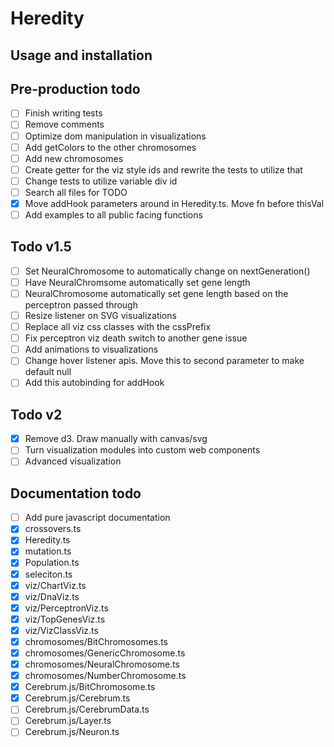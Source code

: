 # Heredity

## Usage and installation

## Pre-production todo

- [ ] Finish writing tests
- [ ] Remove comments
- [ ] Optimize dom manipulation in visualizations
- [ ] Add getColors to the other chromosomes
- [ ] Add new chromosomes
- [ ] Create getter for the viz style ids and rewrite the tests to utilize that
- [ ] Change tests to utilize variable div id
- [ ] Search all files for TODO
- [x] Move addHook parameters around in Heredity.ts. Move fn before thisVal
- [ ] Add examples to all public facing functions

## Todo v1.5

- [ ] Set NeuralChromosome to automatically change on nextGeneration()
- [ ] Have NeuralChromsome automatically set gene length
- [ ] NeuralChromosome automatically set gene length based on the perceptron passed through
- [ ] Resize listener on SVG visualizations
- [ ] Replace all viz css classes with the cssPrefix
- [ ] Fix perceptron viz death switch to another gene issue
- [ ] Add animations to visualizations
- [ ] Change hover listener apis. Move this to second parameter to make default null
- [ ] Add this autobinding for addHook

## Todo v2

- [x] Remove d3. Draw manually with canvas/svg
- [ ] Turn visualization modules into custom web components
- [ ] Advanced visualization

## Documentation todo

- [ ] Add pure javascript documentation
- [x] crossovers.ts
- [x] Heredity.ts
- [x] mutation.ts
- [x] Population.ts
- [x] seleciton.ts
- [x] viz/ChartViz.ts
- [x] viz/DnaViz.ts
- [x] viz/PerceptronViz.ts
- [x] viz/TopGenesViz.ts
- [x] viz/VizClassViz.ts
- [x] chromosomes/BitChromosomes.ts
- [x] chromosomes/GenericChromosome.ts
- [x] chromosomes/NeuralChromosome.ts
- [x] chromosomes/NumberChromosome.ts
- [x] Cerebrum.js/BitChromosome.ts
- [x] Cerebrum.js/Cerebrum.ts
- [ ] Cerebrum.js/CerebrumData.ts
- [ ] Cerebrum.js/Layer.ts
- [ ] Cerebrum.js/Neuron.ts
